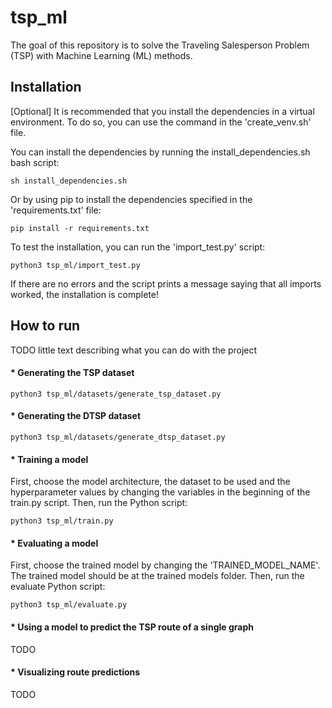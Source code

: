 # tsp_ml
The goal of this repository is to solve the Traveling Salesperson Problem (TSP) with Machine Learning (ML) methods.

## Installation

[Optional] It is recommended that you install the dependencies in a virtual environment. To do so, you can use the command in the 'create_venv.sh' file.

You can install the dependencies by running the install_dependencies.sh bash script:
```bashrc
sh install_dependencies.sh
```

Or by using pip to install the dependencies specified in the 'requirements.txt' file:
```bashrc
pip install -r requirements.txt
```

To test the installation, you can run the 'import_test.py' script:
```bashrc
python3 tsp_ml/import_test.py
```
If there are no errors and the script prints a message saying that all imports worked, the installation is complete!

## How to run
TODO little text describing what you can do with the project

#### * Generating the TSP dataset
```bashrc
python3 tsp_ml/datasets/generate_tsp_dataset.py
```

#### * Generating the DTSP dataset
```bashrc
python3 tsp_ml/datasets/generate_dtsp_dataset.py
```

#### * Training a model
First, choose the model architecture, the dataset to be used and the hyperparameter values by changing the variables in the beginning of the train.py script. Then, run the Python script:
```bashrc
python3 tsp_ml/train.py
```

#### * Evaluating a model
First, choose the trained model by changing the 'TRAINED_MODEL_NAME'. The trained model should be at the trained models folder. Then, run the evaluate Python script:
```bashrc
python3 tsp_ml/evaluate.py
```

#### * Using a model to predict the TSP route of a single graph
TODO

#### * Visualizing route predictions
TODO
